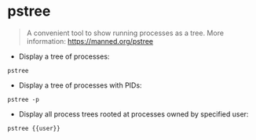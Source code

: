 # pstree

> A convenient tool to show running processes as a tree.
> More information: <https://manned.org/pstree>

- Display a tree of processes:

`pstree`

- Display a tree of processes with PIDs:

`pstree -p`

- Display all process trees rooted at processes owned by specified user:

`pstree {{user}}`
